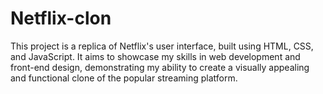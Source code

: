 # Netflix-clon
This project is a replica of Netflix's user interface, built using HTML, CSS, and JavaScript. It aims to showcase my skills in web development and front-end design, demonstrating my ability to create a visually appealing and functional clone of the popular streaming platform.
